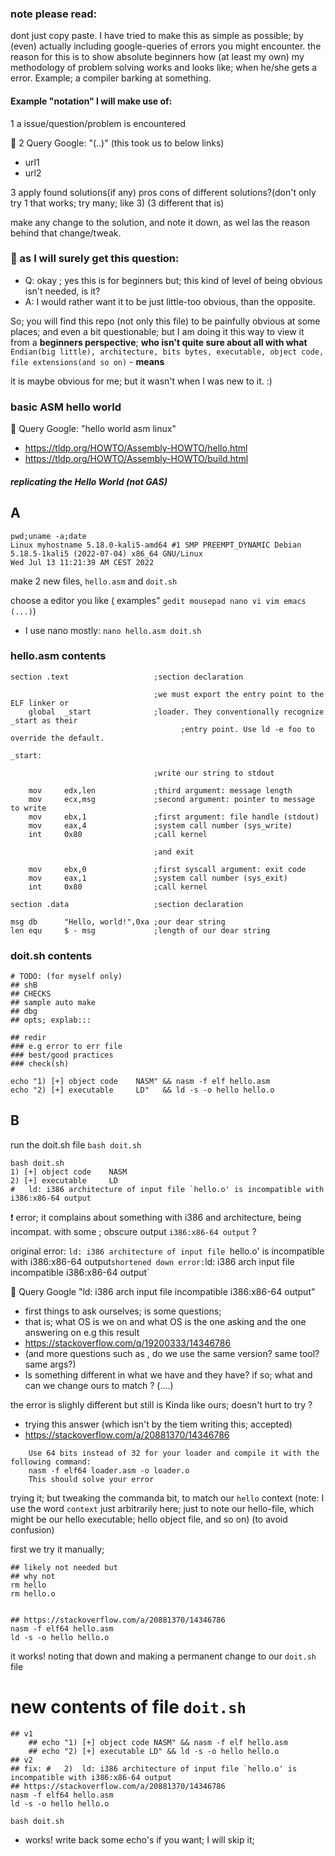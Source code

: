 ### note please read:
dont just copy paste. I have tried to make this as simple as possible;
by (even) actually including google-queries of errors you might encounter.
the reason for this is to show absolute beginners how (at least my own) my methodology of problem solving works
and looks like; when he/she gets a error. Example; a compiler barking at something.

#### Example "notation" I will make use of:
1 a issue/question/problem is encountered

📙
2 Query Google: "(..)"
(this took us to below links)
- url1
- url2

3 apply found solutions(if any)
pros cons of different solutions?(don't only try 1 that works; try many; like 3)
(3 different that is)

make any change to the solution, and note it down, as wel las the reason behind that change/tweak.


### 📗 as I will surely get this question:
- Q: okay ; yes this is for beginners but; this kind of level of being obvious  isn't needed, is it?
- A: I would rather want it to be just little-too obvious, than the opposite. 

So; you will find this repo (not only this file) to be painfully obvious at some places; and even a bit questionable; but I am doing it this way to view it from a **beginners perspective**; **who isn't quite sure about all with what** `Endian(big little), architecture, bits bytes, executable, object code, file extensions(and so on)`  - **means**

it is maybe obvious for me; but it wasn't when I was new to it. :)


### basic ASM hello world



📙
Query Google: "hello world asm linux"

- https://tldp.org/HOWTO/Assembly-HOWTO/hello.html
- https://tldp.org/HOWTO/Assembly-HOWTO/build.html

##### replicating the Hello World  (**not GAS**)


## A
```
pwd;uname -a;date
Linux myhostname 5.18.0-kali5-amd64 #1 SMP PREEMPT_DYNAMIC Debian 5.18.5-1kali5 (2022-07-04) x86_64 GNU/Linux
Wed Jul 13 11:21:39 AM CEST 2022
```


make 2 new files, `hello.asm` and `doit.sh`

choose a editor you like ( examples" `gedit mousepad nano vi vim emacs (...)`)
- I use nano mostly: `nano hello.asm doit.sh`

### hello.asm contents

```
section .text                   ;section declaration

                                ;we must export the entry point to the ELF linker or
    global  _start              ;loader. They conventionally recognize _start as their
			                          ;entry point. Use ld -e foo to override the default.

_start:

                                ;write our string to stdout

    mov     edx,len             ;third argument: message length
    mov     ecx,msg             ;second argument: pointer to message to write
    mov     ebx,1               ;first argument: file handle (stdout)
    mov     eax,4               ;system call number (sys_write)
    int     0x80                ;call kernel

                                ;and exit

  	mov     ebx,0               ;first syscall argument: exit code
    mov     eax,1               ;system call number (sys_exit)
    int     0x80                ;call kernel

section .data                   ;section declaration

msg db      "Hello, world!",0xa ;our dear string
len equ     $ - msg             ;length of our dear string
```

### doit.sh contents

```
# TODO: (for myself only)
## shB 
## CHECKS
## sample auto make
## dbg
## opts; explab:::

## redir
### e.g error to err file
### best/good practices
### check(sh)

echo "1) [+] object code    NASM" && nasm -f elf hello.asm
echo "2) [+] executable     LD"   && ld -s -o hello hello.o
```



## B
run the doit.sh file
`bash doit.sh`

```
bash doit.sh
1) [+] object code    NASM
2) [+] executable     LD
#	ld: i386 architecture of input file `hello.o' is incompatible with i386:x86-64 output
```


❗ error; it complains about something with i386 and architecture, being incompat. with some ; obscure output `i386:x86-64 output` ?

original error: `ld: i386 architecture of input file `hello.o' is incompatible with i386:x86-64 output`
shortened down error: `ld: i386 arch input file incompatible i386:x86-64 output`

📙
Query Google "ld: i386 arch input file incompatible i386:x86-64 output"
- first things to ask ourselves; is some questions;
- that is; what OS is we on and what OS is the one asking and the one answering on e.g this result
- https://stackoverflow.com/q/19200333/14346786
- (and more questions such as , do we use the same version? same tool? same  args?)
- Is something different in what we have and they have? if so; what and can we change ours to match ?
(....)


the error is slighly different but still is Kinda like ours; doesn't hurt to try ?
- trying this answer (which isn't by the tiem writing this; accepted)
- https://stackoverflow.com/a/20881370/14346786

```
	Use 64 bits instead of 32 for your loader and compile it with the following command:
	nasm -f elf64 loader.asm -o loader.o
	This should solve your error
```

trying it; but tweaking the commanda bit, to match our `hello` context
(note: I use the word `context` just arbitrarily here; just to note our hello-file, which might be our hello executable; hello object file, and so on) (to avoid confusion)

first we try it manually;
```
## likely not needed but
## why not
rm hello
rm hello.o


## https://stackoverflow.com/a/20881370/14346786
nasm -f elf64 hello.asm
ld -s -o hello hello.o 
```

it works! noting that down and making a permanent change to our `doit.sh` file

# new contents of file `doit.sh`
```
## v1
	## echo "1) [+] object code NASM" && nasm -f elf hello.asm
	## echo "2) [+] executable LD" && ld -s -o hello hello.o
## v2
## fix: #	2) 	ld: i386 architecture of input file `hello.o' is incompatible with i386:x86-64 output
## https://stackoverflow.com/a/20881370/14346786
nasm -f elf64 hello.asm
ld -s -o hello hello.o
```

```
bash doit.sh
```


- works! write back some echo's if you want; I will skip it;














